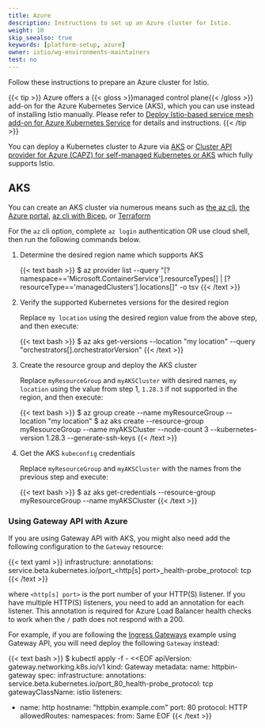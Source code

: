 ```yaml
---
title: Azure
description: Instructions to set up an Azure cluster for Istio.
weight: 10
skip_seealso: true
keywords: [platform-setup, azure]
owner: istio/wg-environments-maintainers
test: no
---
```


Follow these instructions to prepare an Azure cluster for Istio.

{{< tip >}}
Azure offers a {{< gloss >}}managed control plane{{< /gloss >}} add-on for the Azure Kubernetes Service (AKS),
which you can use instead of installing Istio manually.
Please refer to [Deploy Istio-based service mesh add-on for Azure Kubernetes Service](https://learn.microsoft.com/azure/aks/istio-deploy-addon)
for details and instructions.
{{< /tip >}}

You can deploy a Kubernetes cluster to Azure via [AKS](https://azure.microsoft.com/en-us/services/kubernetes-service/) or [Cluster API provider for Azure (CAPZ) for self-managed Kubernetes or AKS](https://capz.sigs.k8s.io/) which fully supports Istio.

## AKS

You can create an AKS cluster via numerous means such as [the az cli](https://docs.microsoft.com/en-us/azure/aks/kubernetes-walkthrough), [the Azure portal](https://docs.microsoft.com/en-us/azure/aks/kubernetes-walkthrough-portal), [az cli with Bicep](https://learn.microsoft.com/en-us/azure/aks/learn/quick-kubernetes-deploy-bicep?tabs=azure-cli), or [Terraform](https://learn.microsoft.com/en-us/azure/aks/learn/quick-kubernetes-deploy-terraform?tabs=bash)

For the `az` cli option, complete `az login` authentication OR use cloud shell, then run the following commands below.

1. Determine the desired region name which supports AKS

    {{< text bash >}}
    $ az provider list --query "[?namespace=='Microsoft.ContainerService'].resourceTypes[] | [?resourceType=='managedClusters'].locations[]" -o tsv
    {{< /text >}}

1. Verify the supported Kubernetes versions for the desired region

    Replace `my location` using the desired region value from the above step, and then execute:

    {{< text bash >}}
    $ az aks get-versions --location "my location" --query "orchestrators[].orchestratorVersion"
    {{< /text >}}

1. Create the resource group and deploy the AKS cluster

    Replace `myResourceGroup` and `myAKSCluster` with desired names, `my location` using the value from step 1, `1.28.3` if not supported in the region, and then execute:

    {{< text bash >}}
    $ az group create --name myResourceGroup --location "my location"
    $ az aks create --resource-group myResourceGroup --name myAKSCluster --node-count 3 --kubernetes-version 1.28.3 --generate-ssh-keys
    {{< /text >}}

1. Get the AKS `kubeconfig` credentials

   Replace `myResourceGroup` and `myAKSCluster` with the names from the previous step and execute:

    {{< text bash >}}
    $ az aks get-credentials --resource-group myResourceGroup --name myAKSCluster
    {{< /text >}}

### Using Gateway API with Azure

If you are using Gateway API with AKS, you might also need add the following configuration to
the `Gateway` resource:

{{< text yaml >}}
infrastructure:
  annotations:
    service.beta.kubernetes.io/port_<http[s] port>_health-probe_protocol: tcp
{{< /text >}}

where `<http[s] port>` is the port number of your HTTP(S) listener.
If you have multiple HTTP(S) listeners, you need to add an annotation for each listener.
This annotation is required for Azure Load Balancer health checks to work when the `/` path does not respond with a 200.

For example, if you are following the [Ingress Gateways](docs/setup/getting-started) example using Gateway API, you will need deploy the following `Gateway` instead:

{{< text bash >}}
$ kubectl apply -f - <<EOF
apiVersion: gateway.networking.k8s.io/v1
kind: Gateway
metadata:
  name: httpbin-gateway
spec:
  infrastructure:
    annotations:
      service.beta.kubernetes.io/port_80_health-probe_protocol: tcp
  gatewayClassName: istio
  listeners:
  - name: http
    hostname: "httpbin.example.com"
    port: 80
    protocol: HTTP
    allowedRoutes:
      namespaces:
        from: Same
EOF
{{< /text >}}
